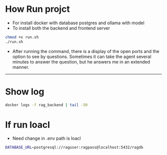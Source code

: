 # How Run projct 
* For install docker with database postgres and ollama with model
* To install both the backend and frontend server
```sh
chmod +x run.sh
./run.sh


```
* After running the command, there is a display of the open ports and the option to see by questions. Sometimes it can take the agent several minutes to answer the question, but he answers me in an extended manner.
---
# Show log
```sh
docker logs -f rag_backend | tail -50
```

# If run loacl
- Need change in .env path is loacl
```bash
DATABASE_URL=postgresql://raguser:ragpass@localhost:5432/ragdb
```
